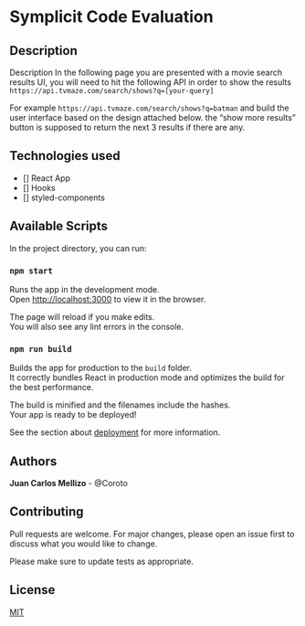 # Symplicit Code Evaluation

## Description
Description
In the following page you are presented with a movie search results UI, you will need to hit the following API in order to show the results `https://api.tvmaze.com/search/shows?q=[your-query]`

For example `https://api.tvmaze.com/search/shows?q=batman`
and build the user interface based on the design attached below.
the “show more results” button is supposed to return the next 3 results if there are any.

## Technologies used

- [] React App
- [] Hooks
- [] styled-components


## Available Scripts

In the project directory, you can run:

### `npm start`

Runs the app in the development mode.\
Open [http://localhost:3000](http://localhost:3000) to view it in the browser.

The page will reload if you make edits.\
You will also see any lint errors in the console.


### `npm run build`

Builds the app for production to the `build` folder.\
It correctly bundles React in production mode and optimizes the build for the best performance.

The build is minified and the filenames include the hashes.\
Your app is ready to be deployed!

See the section about [deployment](https://facebook.github.io/create-react-app/docs/deployment) for more information.


## Authors

**Juan Carlos Mellizo** - @Coroto


## Contributing

Pull requests are welcome. For major changes, please open an issue first to discuss what you would like to change.

Please make sure to update tests as appropriate.

## License

[MIT](https://choosealicense.com/licenses/mit/)
